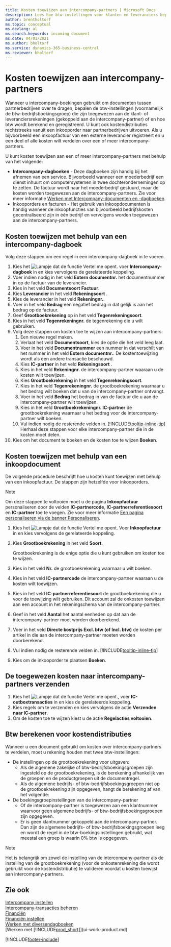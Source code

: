 ```yaml
---
title: Kosten toewijzen aan intercompany-partners | Microsoft Docs
description: Lees hoe btw-instellingen voor klanten en leveranciers bepalen of en hoe btw wordt berekend.
author: brentholtorf
ms.topic: conceptual
ms.devlang: al
ms.search.keywords: incoming document
ms.date: 04/01/2021
ms.author: bholtorf
ms.service: dynamics-365-business-central
ms.reviewer: bholtorf
---
```

# <a name="allocate-costs-to-intercompany-partners"></a>Kosten toewijzen aan intercompany-partners
Wanneer u intercompany-boekingen gebruikt om documenten tussen partnerbedrijven over te dragen, bepalen de btw-instellingen (voornamelijk de btw-bedrijfsboekingsgroep) die zijn toegewezen aan de klant- of leveranciersrekeningen (gekoppeld aan de intercompany-partner) of en hoe btw wordt berekend en geregistreerd. U kunt ook kostendistributies rechtstreeks vanuit een inkooporder naar partnerbedrijven uitvoeren. Als u bijvoorbeeld een inkoopfactuur van een externe leverancier registreert en u een deel of alle kosten wilt verdelen over een of meer intercompany-partners.

U kunt kosten toewijzen aan een of meer intercompany-partners met behulp van het volgende:

* **Intercompany-dagboeken** - Deze dagboeken zijn handig bij het afnemen van een service. Bijvoorbeeld wanneer een moederbedrijf een dienst inhuurt om computersystemen in twee dochterondernemingen op te zetten. De factuur wordt naar het moederbedrijf gestuurd, maar de kosten worden toegewezen aan de intercompany-partners. Zie voor meer informatie [Werken met Intercompany-documenten en -dagboeken](intercompany-how-work-documents-journals.md).
* Inkooporders en facturen - Het gebruik van inkoopdocumenten is handig wanneer de inkoopfuncties van bijvoorbeeld bedrijfskosten gecentraliseerd zijn in één bedrijf en vervolgens worden toegewezen aan de intercompany-partners.

## <a name="to-allocate-costs-using-an-intercompany-general-journal"></a>Kosten toewijzen met behulp van een intercompany-dagboek
Volg deze stappen om een regel in een intercompany-dagboek in te voeren. 

1. Kies het ![Lampje dat de functie Vertel me opent.](media/ui-search/search_small.png "Vertel me wat u wilt doen") voer **Intercompany-dagboek** in en kies vervolgens de gerelateerde koppeling.
2. Voer indien nodig in het veld **Extern documentnr.** het documentnummer in op de factuur van de leverancier.
3. Kies in het veld **Documentsoort** **Factuur**.
4. Kies **Leverancier** in het veld **Rekeningsoort** .
5. Kies de leverancier in het veld **Rekeningnr.**.
6. Voer in het veld **Bedrag** een negatief bedrag in dat gelijk is aan het bedrag op de factuur.
7. Geef **Grootboekrekening** op in het veld **Tegenrekeningsoort**.
8. Kies in het veld **Tegenrekeningnr.** de tegenrekening die u wilt gebruiken.
9. Volg deze stappen om kosten toe te wijzen aan intercompany-partners:
   1. Een nieuwe regel maken.
   2. Verlaat het veld **Documentsoort**, kies de optie die het veld leeg laat.
   3. Voer in het veld **Documentnummer** een nummer in dat verschilt van het nummer in het veld **Extern documentnr.**. De kostentoewijzing wordt als een andere transactie beschouwd.
   4. Kies **IC-partner** in het veld **Rekeningsoort** .
   5. Kies in het veld **Rekeningnr.** de intercompany-partner waaraan u de kosten wilt toewijzen.
   6. Kies **Grootboekrekening** in het veld **Tegenrekeningsoort**.
   7. Kies in het veld **Tegenrekeningnr.** de grootboekrekening waarnaar u het bedrag wilt boeken dat u van de intercompany-partner ontvangt.
   1. Voer in het veld **Bedrag** het bedrag in van de factuur die u aan de intercompany-partner wilt toewijzen.
   1. Kies in het veld **Grootboekrekeningnr. IC-partner** de grootboekrekening waarnaar u het bedrag voor de intercompany-partner wilt boeken. 
   1. Vul indien nodig de resterende velden in. [!INCLUDE[tooltip-inline-tip](includes/tooltip-inline-tip_md.md)] Herhaal deze stappen voor elke intercompany-partner die in de kosten moet delen.
1. Kies om het document te boeken en de kosten toe te wijzen **Boeken**.  

## <a name="to-allocate-costs-using-a-purchase-document"></a>Kosten toewijzen met behulp van een inkoopdocument
De volgende procedure beschrijft hoe u kosten kunt toewijzen met behulp van een inkoopfactuur. De stappen zijn hetzelfde voor inkooporders.

> [!NOTE]
> Om deze stappen te voltooien moet u de pagina **Inkoopfactuur** personaliseren door de velden **IC-partnercode**, **IC-partnerreferentiesoort** en **IC-partner** toe te voegen. Zie voor meer informatie [Een pagina personaliseren via de banner Personaliseren](ui-personalization-user.md#start-personalizing-by-using-the-personalization-mode).

1. Kies het ![Lampje dat de functie Vertel me opent.](media/ui-search/search_small.png "Vertel me wat u wilt doen") Voer **Inkoopfactuur** in en kies vervolgens de gerelateerde koppeling.
2. Kies **Grootboekrekening** in het veld **Soort**.
   
   Grootboekrekening is de enige optie die u kunt gebruiken om kosten toe te wijzen.  
1. Kies in het veld **Nr.** de grootboekrekening waarnaar u wilt boeken.
1. Kies in het veld **IC-partnercode** de intercompany-partner waaraan u de kosten wilt toewijzen.
1. Kies in het veld **IC-partnerreferentiesoort** de grootboekrekening die u voor de toewijzing wilt gebruiken. Dit account zal de onkosten toewijzen aan een account in het rekeningschema van de intercompany-partner.
1. Geef in het veld **Aantal** het aantal eenheden op dat aan de intercompany-partner moet worden doorberekend.
1. Voer in het veld **Directe kostprijs Excl. btw (of Incl. btw)** de kosten per artikel in die aan de intercompany-partner moeten worden doorberekend.
1. Vul indien nodig de resterende velden in. [!INCLUDE[tooltip-inline-tip](includes/tooltip-inline-tip_md.md)] 
1. Kies om de inkooporder te plaatsen **Boeken**.

## <a name="to-send-the-allocated-costs-to-intercompany-partners"></a>De toegewezen kosten naar intercompany-partners verzenden
1. Kies het ![Lampje dat de functie Vertel me opent.](media/ui-search/search_small.png "Vertel me wat u wilt doen"), voer **IC-outboxtransacties** in en kies de gerelateerde koppeling.
2. Kies regels om te verzenden en kies vervolgens de actie **Verzenden naar IC-partner**. 
3. Om de kosten toe te wijzen kiest u de actie **Regelacties voltooien**.

## <a name="calculating-vat-for-cost-distributions"></a>Btw berekenen voor kostendistributies
Wanneer u een document gebruikt om kosten over intercompany-partners te verdelen, moet u rekening houden met twee btw-instellingen: 
* De instellingen op de grootboekrekening voor uitgaven:
   * Als de algemene zakelijke of btw-bedrijfsboekingsgroepen zijn ingesteld op de grootboekrekening, is de berekening afhankelijk van de groepen en de productgroepen uit de documentregel.
   * Als de algemene bedrijfs- of btw-bedrijfsboekingsgroepen niet op de grootboekrekening zijn opgegeven, hangt de berekening af van het volgende:
* De boekingsgroepinstellingen van de intercompany-partner
   * Of de intercompany-partner is toegewezen aan een klantnummer waarvoor geen algemene bedrijfs- of btw-bedrijfsboekingsgroepen zijn opgegeven.
   * Er is geen klantnummer gekoppeld aan de intercompany-partner. Dan zijn de algemene bedrijfs- of btw-bedrijfsboekingsgroepen leeg en wordt de regel in de btw-boekingsinstellingen gebruikt, wat meestal een groep is waarin 0% btw is opgegeven.

> [!NOTE]
> Het is belangrijk om zowel de instelling van de intercompany-partner als de instelling van de grootboekrekening (voor de onkostenrekening die wordt gebruikt voor de kostendistributie) te valideren voordat u kosten toewijst aan intercompany-partners.

## <a name="see-also"></a>Zie ook
[Intercompany instellen](intercompany-how-setup.md)  
[Intercompany-transacties beheren](intercompany-manage.md)  
[Financiën](finance.md)  
[Financiën instellen](finance-setup-finance.md)  
[Werken met diversendagboeken](ui-work-general-journals.md)  
[Werken met [!INCLUDE[prod_short](includes/prod_short.md)]](ui-work-product.md)

[!INCLUDE[footer-include](includes/footer-banner.md)]
